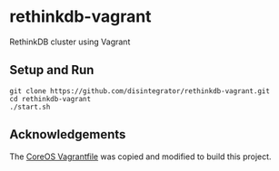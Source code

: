 # rethinkdb-vagrant
RethinkDB cluster using Vagrant

## Setup and Run

    git clone https://github.com/disintegrator/rethinkdb-vagrant.git
    cd rethinkdb-vagrant
    ./start.sh

## Acknowledgements

The [CoreOS Vagrantfile](https://github.com/coreos/coreos-vagrant) was copied and modified to build this project.
